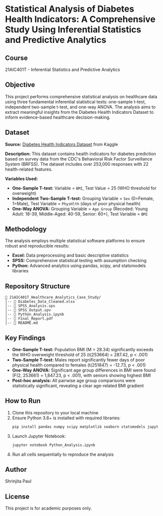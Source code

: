 # Statistical Analysis of Diabetes Health Indicators: A Comprehensive Study Using Inferential Statistics and Predictive Analytics

## Course
21AIC401T - Inferential Statistics and Predictive Analytics

## Objective
This project performs comprehensive statistical analysis on healthcare data using three fundamental inferential statistical tests: one-sample t-test, independent two-sample t-test, and one-way ANOVA. The analysis aims to extract meaningful insights from the Diabetes Health Indicators Dataset to inform evidence-based healthcare decision-making.

## Dataset
**Source:** [Diabetes Health Indicators Dataset](https://www.kaggle.com/datasets/alexteboul/diabetes-health-indicators-dataset) from Kaggle

**Description:** This dataset contains health indicators for diabetes prediction based on survey data from the CDC's Behavioral Risk Factor Surveillance System (BRFSS). The dataset includes over 253,000 responses with 22 health-related features.

**Variables Used:**
- **One-Sample T-test:** Variable = `BMI`, Test Value = 25 (WHO threshold for overweight)
- **Independent Two-Sample T-test:** Grouping Variable = `Sex` (0=Female, 1=Male), Test Variable = `PhysHlth` (days of poor physical health)
- **One-Way ANOVA:** Grouping Variable = `Age_Group` (Recoded: Young Adult: 18-39, Middle-Aged: 40-59, Senior: 60+), Test Variable = `BMI`

## Methodology
The analysis employs multiple statistical software platforms to ensure robust and reproducible results:
- **Excel:** Data preprocessing and basic descriptive statistics
- **SPSS:** Comprehensive statistical testing with assumption checking
- **Python:** Advanced analytics using pandas, scipy, and statsmodels libraries

## Repository Structure
```
📁 21AIC401T_Healthcare_Analytics_Case_Study/
│-- 📄 Diabetes_Data_Cleaned.xlsx
│-- 📄 SPSS_Analysis.sps
│-- 📄 SPSS_Output.spv
│-- 📄 Python_Analysis.ipynb
│-- 📄 Final_Report.pdf
│-- 📄 README.md
```

## Key Findings
- **One-Sample T-test:** Population BMI (M = 28.34) significantly exceeds the WHO overweight threshold of 25 (t(253664) = 287.42, p < .001)
- **Two-Sample T-test:** Males report significantly fewer days of poor physical health compared to females (t(251847) = -12.73, p < .001)
- **One-Way ANOVA:** Significant age group differences in BMI were found (F(2, 253661) = 1,847.23, p < .001), with seniors showing highest BMI
- **Post-hoc analysis:** All pairwise age group comparisons were statistically significant, revealing a clear age-related BMI gradient

## How to Run
1. Clone this repository to your local machine
2. Ensure Python 3.8+ is installed with required libraries:
   ```bash
   pip install pandas numpy scipy matplotlib seaborn statsmodels jupyter
   ```
3. Launch Jupyter Notebook:
   ```bash
   jupyter notebook Python_Analysis.ipynb
   ```
4. Run all cells sequentially to reproduce the analysis

## Author
Shrinjita Paul

## License
This project is for academic purposes only.
